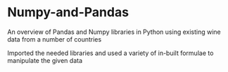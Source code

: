# Numpy-and-Pandas
An overview of Pandas and Numpy libraries in Python using existing wine data from a number of countries

Imported the needed libraries and used a variety of in-built formulae to manipulate the given data
